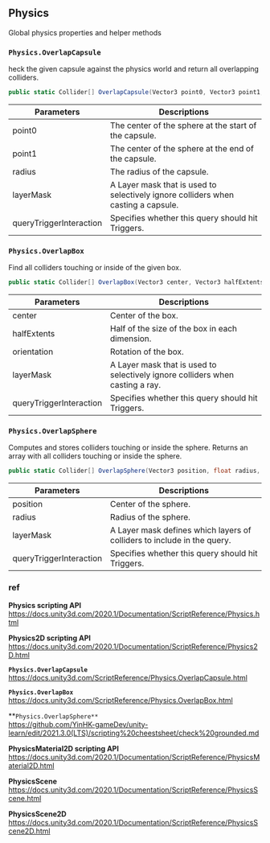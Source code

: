 ## Physics

Global physics properties and helper methods


### `Physics.OverlapCapsule`
heck the given capsule against the physics world and return all overlapping colliders.

```cs
public static Collider[] OverlapCapsule(Vector3 point0, Vector3 point1, float radius, int layerMask = AllLayers, QueryTriggerInteraction queryTriggerInteraction = QueryTriggerInteraction.UseGlobal);
```


| Parameters | Descriptions |
| --- | --- |
| point0 | The center of the sphere at the start of the capsule. |
| point1 | The center of the sphere at the end of the capsule. |
| radius | The radius of the capsule. |
| layerMask | A Layer mask that is used to selectively ignore colliders when casting a capsule. |
| queryTriggerInteraction | Specifies whether this query should hit Triggers. |


### `Physics.OverlapBox`
Find all colliders touching or inside of the given box.
```cs
public static Collider[] OverlapBox(Vector3 center, Vector3 halfExtents, Quaternion orientation = Quaternion.identity, int layerMask = AllLayers, QueryTriggerInteraction queryTriggerInteraction = QueryTriggerInteraction.UseGlobal);
```

| Parameters | Descriptions |
| --- | --- |
| center | Center of the box. |
| halfExtents | Half of the size of the box in each dimension. |
| orientation | Rotation of the box. |
| layerMask | A Layer mask that is used to selectively ignore colliders when casting a ray. |
| queryTriggerInteraction | Specifies whether this query should hit Triggers. |


### `Physics.OverlapSphere`

Computes and stores colliders touching or inside the sphere. Returns an array with all colliders touching or inside the sphere.


```cs
public static Collider[] OverlapSphere(Vector3 position, float radius, int layerMask = AllLayers, QueryTriggerInteraction queryTriggerInteraction = QueryTriggerInteraction.UseGlobal);
```

| Parameters | Descriptions |
| --- | --- |
| position | Center of the sphere. |
| radius | Radius of the sphere. |
| layerMask | A Layer mask defines which layers of colliders to include in the query. |
| queryTriggerInteraction | Specifies whether this query should hit Triggers. |



### ref 
**Physics scripting API** \
https://docs.unity3d.com/2020.1/Documentation/ScriptReference/Physics.html

**Physics2D scripting API** \
https://docs.unity3d.com/2020.1/Documentation/ScriptReference/Physics2D.html


**`Physics.OverlapCapsule`** \
https://docs.unity3d.com/ScriptReference/Physics.OverlapCapsule.html

**`Physics.OverlapBox`** \
https://docs.unity3d.com/ScriptReference/Physics.OverlapBox.html

**`Physics.OverlapSphere**` \
https://github.com/YinHK-gameDev/unity-learn/edit/2021.3.0(LTS)/scripting%20cheestsheet/check%20grounded.md


**PhysicsMaterial2D scripting API** \
https://docs.unity3d.com/2020.1/Documentation/ScriptReference/PhysicsMaterial2D.html

**PhysicsScene** \
https://docs.unity3d.com/2020.1/Documentation/ScriptReference/PhysicsScene.html

**PhysicsScene2D** \
https://docs.unity3d.com/2020.1/Documentation/ScriptReference/PhysicsScene2D.html


